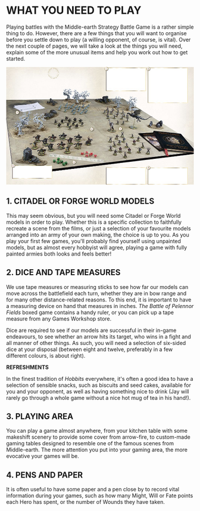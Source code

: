 ﻿# WHAT YOU NEED TO PLAY

Playing battles with the Middle-earth Strategy Battle Game is a rather simple thing to do. However, there are a few things that you will want to organise before you settle down to play (a willing opponent, of course, is vital). Over the next couple of pages, we will take a look at the things you will need, explain some of the more unusual items and help you work out how to get started.

[![](media/playfield_thumbnail.jpg)](media/playfield.jpg)

## 1. CITADEL OR FORGE WORLD MODELS

This may seem obvious, but you will need some Citadel or Forge World models in order to play. Whether this is a specific collection to faithfully recreate a scene from the films, or just a selection of your favourite models arranged into an army of your own making, the choice is up to you. As you play your first few games, you'll probably find yourself using unpainted models, but as almost every hobbyist will agree, playing a game with fully painted armies both looks and feels better!

## 2. DICE AND TAPE MEASURES

We use tape measures or measuring sticks to see how far our models can move across the battlefield each turn, whether they are in bow range and for many other distance-related reasons. To this end, it is important to have a measuring device on hand that measures in inches. *The Battle of Pelennor Fields* boxed game contains a handy ruler, or you can pick up a tape measure from any Games Workshop store.

Dice are required to see if our models are successful in their in-game endeavours, to see whether an arrow hits its target, who wins in a fight and all manner of other things. As such, you will need a selection of six-sided dice at your disposal (between eight and twelve, preferably in a few different colours, is about right).

**REFRESHMENTS**

In the finest tradition of *Hobbits* everywhere, it's often a good idea to have a selection of sensible snacks, such as biscuits and seed cakes, available for you and your opponent, as well as having something nice to drink (Jay will rarely go through a whole game without a nice hot mug of tea in his hand!).

## 3. PLAYING AREA

You can play a game almost anywhere, from your kitchen table with some makeshift scenery to provide some cover from arrow-fire, to custom-made gaming tables designed to resemble one of the famous scenes from Middle-earth. The more attention you put into your gaming area, the more evocative your games will be.

## 4. PENS AND PAPER
It is often useful to have some paper and a pen close by to record vital information during your games, such as how many Might, Will or Fate points each Hero has spent, or the number of Wounds they have taken.
